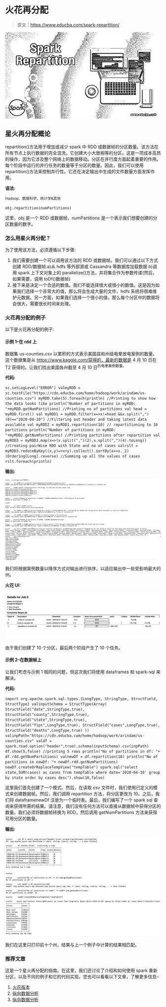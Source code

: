 # 火花再分配

> 原文：<https://www.educba.com/spark-repartition/>

![Spark Repartition](img/e8df65958165bee52006796f206e018b.png)



## 星火再分配概论

repartition()方法用于增加或减少 spark 中 RDD 或数据帧的分区数量。该方法在所有节点上执行数据的完全混洗。它创建大小大致相等的分区。这是一项成本高昂的操作，因为它涉及整个网络上的数据移动。分区在并行度方面起着重要的作用。每个阶段中运行的并行任务的数量等于分区的数量。因此，我们可以使用 repartition()方法来控制并行性。它还在决定输出中生成的文件数量方面发挥作用。

**语法:**

<small>Hadoop、数据科学、统计学&其他</small>

`obj.repartition(numPartitions)`

这里，obj 是一个 RDD 或数据帧，numPartitions 是一个表示我们想要创建的分区数量的数字。

### 怎么用星火再分配？

为了使用该方法，必须遵循以下步骤:

1.  我们需要创建一个可以调用该方法的 RDD 或数据帧。我们可以通过以下方式创建 RDD/数据帧:a)从 hdfs 等外部源或 Cassandra 等数据库加载数据 b)调用 spark 上下文对象上的 parallelize()方法，并将集合作为参数传递(然后，如果需要，调用 toDf()数据帧)
2.  接下来是决定一个合适的数值。我们不能选择很大或很小的数值。这是因为如果我们选择一个非常大的值，那么将会生成大量的文件，hdfs 系统将很难维护元数据。另一方面，如果我们选择一个很小的值，那么每个分区中的数据将会很大，需要很长时间来处理。

### 火花再分配的例子

以下是火花再分配的例子:

#### 示例 1–在 rdd 上

数据集 us-counties.csv 以累积的方式表示美国县和州级电晕放电案例的数量。这个数据集是从 https://www.kaggle.com/获得的，最新的数据是 4 月 10 日在 T2 获得的。让我们找出美国各州截至 4 月 10 日<sup>的电晕案例数量。</sup>

**代码:**

`sc.setLogLevel("ERROR")
valmyRDD = sc.textFile("https://cdn.educba.com/home/hadoop/work/arindam/us-counties.csv")
myRDD.take(5).foreach(println) //Printing to show how the data looks like
println("Number of partitions in myRDD: "+myRDD.getNumPartitions) //Printing no of partitions
val head = myRDD.first()
val myRDD1 = myRDD.filter(x=>x!=head &&x.split(",")(0)=="2020-04-10") //Filtering out header and taking latest data available
val myRDD2 = myRDD1.repartition(10) // repartitioning to 10 partitions
println("Number of partitions in myRDD: "+myRDD2.getNumPartitions) //Printing partitions after repartition
val myRDD3 = myRDD2.map(x=>(x.split(",")(2),x.split(",")(4).toLong)) //Creating pairWise RDD with State and no of cases
valrslt = myRDD3.reduceByKey((x,y)=>x+y).collect().sortBy(x=>x._2)(Ordering[Long].reverse) //Summing up all the values of cases
rslt.foreach(println)`

**输出:**

![Spark Repartition-1.1](img/c3ab4304c6f4e66ac80de0f114e9686d.png)



我们将根据案例数量以降序方式对输出进行排序，以适应输出中一些受影响最大的州。

**火花 UI:**

![Spark Repartition-1.2](img/9e6c2f0da3c64c92836ca6cf6c9842d7.png)



由于我们创建了 10 个分区，最后两个阶段产生了 10 个任务。

#### 示例 2–在数据帧上

让我们考虑与示例 1 相同的问题，但这次我们将使用 dataframes 和 spark-sql 来解决。

**代码:**

`import org.apache.spark.sql.types.{LongType, StringType, StructField, StructType}
valinputSchema = StructType(Array(
StructField("date",StringType,true),
StructField("county",StringType,true),
StructField("state",StringType,true),
StructField("fips",LongType,true),
StructField("cases",LongType,true),
StructField("deaths",LongType,true)
))
valinpPath="https://cdn.educba.com/home/hadoop/work/arindam/us-counties.csv"
valdf = spark.read.option("header",true).schema(inputSchema).csv(inpPath)
df.show(5,false) //printing 5 rows
println("No of partitions in df: "+ df.rdd.getNumPartitions)
valnewDf = df.repartition(10)
println("No of partitions in newDf: "+ newDf.rdd.getNumPartitions)
newDf.createOrReplaceTempView("tempTable")
spark.sql("select state,SUM(cases) as cases from tempTable where date='2020-04-10' group by state order by cases desc").show(10,false)`

这里我们首先创建了一个模式。然后，在读取 csv 文件时，我们使用已定义的模式来创建数据帧。然后，我们调用 repartition 方法，将分区更改为 10。之后，我们将 dataframenewDf 注册为一个临时表。最后，我们编写了一个 spark sql 查询来获得所需的结果。请注意，我们没有任何方法可以直接从数据帧中获得分区的数量。我们必须将数据帧转换为 RDD，然后调用 getNumPartitions 方法来获得可用分区的数量。

**输出:**

![Spark Repartition-1.3](img/450129896ecf6a1013e8cc935a516e30.png)



我们在这里只打印前十个州，结果与上一个例子中计算的结果相匹配。

### 推荐文章

这是一个星火再分配的指南。在这里，我们还讨论了介绍和如何使用 spark 重新分区，以及不同的例子和它的代码实现。您也可以看看以下文章，了解更多信息–

1.  [火花版本](https://www.educba.com/spark-versions/)
2.  [纵向数据分析](https://www.educba.com/longitudinal-data-analysis/)
3.  [纵向数据分析](https://www.educba.com/longitudinal-data-analysis/)





